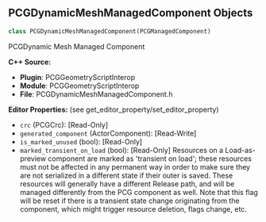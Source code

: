 ## PCGDynamicMeshManagedComponent Objects

```python
class PCGDynamicMeshManagedComponent(PCGManagedComponent)
```

PCGDynamic Mesh Managed Component

**C++ Source:**

- **Plugin**: PCGGeometryScriptInterop
- **Module**: PCGGeometryScriptInterop
- **File**: PCGDynamicMeshManagedComponent.h

**Editor Properties:** (see get_editor_property/set_editor_property)

- ``crc`` (PCGCrc):  [Read-Only]
- ``generated_component`` (ActorComponent):  [Read-Write]
- ``is_marked_unused`` (bool):  [Read-Only]
- ``marked_transient_on_load`` (bool):  [Read-Only] Resources on a Load-as-preview component are marked as 'transient on load'; these resources must not be affected in any
   permanent way in order to make sure they are not serialized in a different state if their outer is saved.
  These resources will generally have a different Release path, and will be managed differently from the PCG component as well.
  Note that this flag will be reset if there is a transient state change originating from the component, which might trigger resource deletion, flags change, etc.

<a id="unreal.PCGDynamicMeshTransformSettings"></a>
